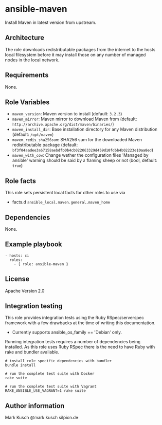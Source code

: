 # ansible-maven

Install Maven in latest version from upstream.

## Architecture

The role downloads redistributable packages from the internet
to the hosts local filesystem before it may install those on
any number of managed nodes in the local network.

## Requirements

None.

## Role Variables

* ``maven_version``: Maven version to install (default: ``3.2.3``)
* ``maven_mirror``: Maven mirror to download Maven from (default: ``http://archive.apache.org/dist/maven/binaries/``)
* ``maven_install_dir``: Base installation directory for any Maven distribution (default: ``/opt/maven``)
* ``maven_redis_sha256sum``: SHA256 sum for the downloaded Maven redistributable package (default: ``bf3f04aadee3a67158aebdfb0b4cb022063329d459d10fd6b4b02223e10aa8ed``)
* ``maven_with_cow``: Change wether the configuration files 'Managed by ansible' warning should be said by a flaming sheep or not (bool, default: ``true``)

## Role facts

This role sets persistent local facts for other roles to use via

* facts.d ``ansible_local.maven.general.maven_home``

## Dependencies

None.

## Example playbook

    - hosts: ci
      roles:
        - { role: ansible-maven }

## License

Apache Version 2.0

## Integration testing

This role provides integration tests using the Ruby RSpec/serverspec framework
with a few drawbacks at the time of writing this documentation.

- Currently supports ansible_os_family == 'Debian' only.

Running integration tests requires a number of dependencies being
installed. As this role uses Ruby RSpec there is the need to have
Ruby with rake and bundler available.

    # install role specific dependencies with bundler
    bundle install

<!-- -->

    # run the complete test suite with Docker
    rake suite

<!-- -->

    # run the complete test suite with Vagrant
    RAKE_ANSIBLE_USE_VAGRANT=1 rake suite


## Author information

Mark Kusch @mark.kusch silpion.de


<!-- vim: set ts=4 sw=4 et nofen: -->

